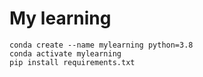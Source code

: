 # My learning

```
conda create --name mylearning python=3.8
conda activate mylearning
pip install requirements.txt
```